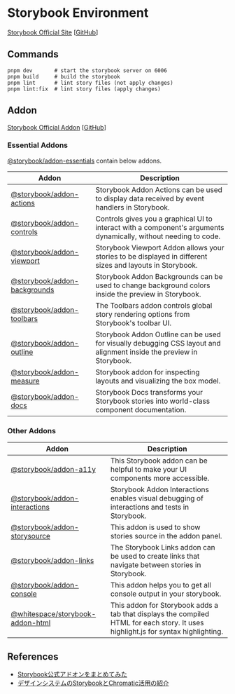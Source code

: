 # Storybook Environment

[Storybook Official Site](https://storybook.js.org/) [[GitHub](https://github.com/storybookjs/storybook)]

## Commands

```shell
pnpm dev       # start the storybook server on 6006
pnpm build     # build the storybook
pnpm lint      # lint story files (not apply changes)
pnpm lint:fix  # lint story files (apply changes)
```

## Addon

[Storybook Official Addon](https://storybook.js.org/addons/tag/design) [[GitHub](https://github.com/storybookjs/storybook/tree/next/code/addons)]

### Essential Addons

[@storybook/addon-essentials](https://storybook.js.org/addons/tag/essentials) contain below addons.

| Addon                                                                                                      | Description                                                                                                          |
| ---------------------------------------------------------------------------------------------------------- | -------------------------------------------------------------------------------------------------------------------- |
| [@storybook/addon-actions](https://github.com/storybookjs/storybook/tree/next/code/addons/actions)         | Storybook Addon Actions can be used to display data received by event handlers in Storybook.                         |
| [@storybook/addon-controls](https://github.com/storybookjs/storybook/tree/next/code/addons/controls)       | Controls gives you a graphical UI to interact with a component's arguments dynamically, without needing to code.     |
| [@storybook/addon-viewport](https://github.com/storybookjs/storybook/tree/next/code/addons/viewport)       | Storybook Viewport Addon allows your stories to be displayed in different sizes and layouts in Storybook.            |
| [@storybook/addon-backgrounds](https://github.com/storybookjs/storybook/tree/next/code/addons/backgrounds) | Storybook Addon Backgrounds can be used to change background colors inside the preview in Storybook.                 |
| [@storybook/addon-toolbars](https://github.com/storybookjs/storybook/tree/next/code/addons/toolbars)       | The Toolbars addon controls global story rendering options from Storybook's toolbar UI.                              |
| [@storybook/addon-outline](https://github.com/storybookjs/storybook/tree/next/code/addons/outline)         | Storybook Addon Outline can be used for visually debugging CSS layout and alignment inside the preview in Storybook. |
| [@storybook/addon-measure](https://github.com/storybookjs/storybook/tree/next/code/addons/measure)         | Storybook addon for inspecting layouts and visualizing the box model.                                                |
| [@storybook/addon-docs](https://github.com/storybookjs/storybook/tree/next/code/addons/docs)               | Storybook Docs transforms your Storybook stories into world-class component documentation.                           |

### Other Addons

| Addon                                                                                                        | Description                                                                                                                       |
| ------------------------------------------------------------------------------------------------------------ | --------------------------------------------------------------------------------------------------------------------------------- |
| [@storybook/addon-a11y](https://github.com/storybookjs/storybook/tree/next/code/addons/a11y)                 | This Storybook addon can be helpful to make your UI components more accessible.                                                   |
| [@storybook/addon-interactions](https://github.com/storybookjs/storybook/tree/next/code/addons/interactions) | Storybook Addon Interactions enables visual debugging of interactions and tests in Storybook.                                     |
| [@storybook/addon-storysource](https://github.com/storybookjs/storybook/tree/next/code/addons/storysource)   | This addon is used to show stories source in the addon panel.                                                                     |
| [@storybook/addon-links](https://github.com/storybookjs/storybook/tree/next/code/addons/links)               | The Storybook Links addon can be used to create links that navigate between stories in Storybook.                                 |
| [@storybook/addon-console](https://github.com/storybookjs/storybook-addon-console)                           | This addon helps you to get all console output in your storybook.                                                                 |
| [@whitespace/storybook-addon-html](https://github.com/whitespace-se/storybook-addon-html)                    | This addon for Storybook adds a tab that displays the compiled HTML for each story. It uses highlight.js for syntax highlighting. |

## References

-   [Storybook公式アドオンをまとめてみた](https://qiita.com/kichion/items/93ffe1ba773d26c20ff6)
-   [デザインシステムのStorybookとChromatic活用の紹介](https://zenn.dev/sakito/articles/7a7c2e0800cf69)
